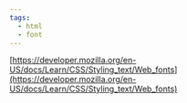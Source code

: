 ```yaml
---
tags:
  - html
  - font
---
```

[https://developer.mozilla.org/en-US/docs/Learn/CSS/Styling_text/Web_fonts](https://developer.mozilla.org/en-US/docs/Learn/CSS/Styling_text/Web_fonts)